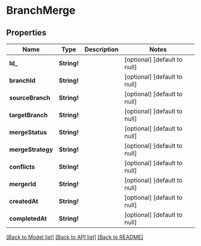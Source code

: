 # BranchMerge

## Properties
Name | Type | Description | Notes
------------ | ------------- | ------------- | -------------
**Id_** | **String!** |  | [optional] [default to null]
**branchId** | **String!** |  | [optional] [default to null]
**sourceBranch** | **String!** |  | [optional] [default to null]
**targetBranch** | **String!** |  | [optional] [default to null]
**mergeStatus** | **String!** |  | [optional] [default to null]
**mergeStrategy** | **String!** |  | [optional] [default to null]
**conflicts** | **String!** |  | [optional] [default to null]
**mergerId** | **String!** |  | [optional] [default to null]
**createdAt** | **String!** |  | [optional] [default to null]
**completedAt** | **String!** |  | [optional] [default to null]

[[Back to Model list]](../README.md#documentation-for-models) [[Back to API list]](../README.md#documentation-for-api-endpoints) [[Back to README]](../README.md)


